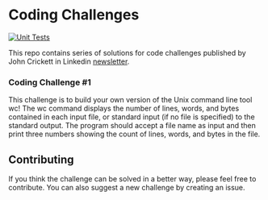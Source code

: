 # Coding Challenges
[![Unit Tests](https://github.com/jawahars16/john-crickett-coding-challenges/actions/workflows/test.yml/badge.svg)](https://github.com/jawahars16/john-crickett-coding-challenges/actions/workflows/test.yml)

This repo contains series of solutions for code challenges published by John Crickett in Linkedin [newsletter](https://www.linkedin.com/newsletters/coding-challenges-7040206098607308801/).

### Coding Challenge #1

This challenge is to build your own version of the Unix command line tool wc! The wc command displays the number of lines, words, and bytes contained in each input file, or standard input (if no file is specified) to the standard output. The program should accept a file name as input and then print three numbers showing the count of lines, words, and bytes in the file.

## Contributing

If you think the challenge can be solved in a better way, please feel free to contribute. You can also suggest a new challenge by creating an issue.